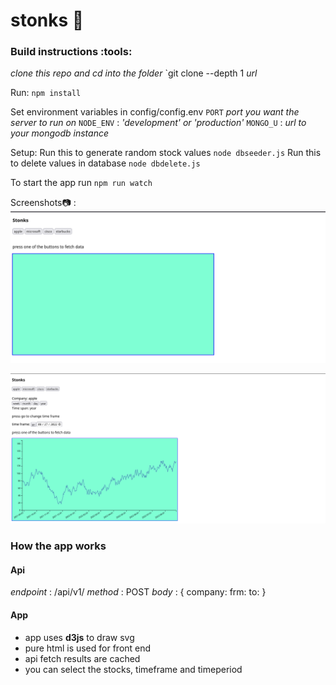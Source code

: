 # stonks :rocket:
### Build instructions :tools:
_clone this repo and cd into the folder_
`git clone --depth 1 *url*

Run:
`npm install`

Set environment variables in config/config.env
`PORT` _port you want the server to run on_
`NODE_ENV` : _'development' or 'production'_
`MONGO_U` : _url to your mongodb instance_

Setup:
Run this to generate random stock values
`node dbseeder.js`
Run this to delete values in database
`node dbdelete.js`

To start the app run
`npm run watch`


Screenshots:camera: :
![opening](readmeimages/opening.png)

![working](readmeimages/working.png)

### How the app works
#### Api
_endpoint_ : <url>/api/v1/
_method_ : POST
_body_ : {
    company: <companyname>
    frm: <from date>
    to: <to date>
}


#### App

- app uses **d3js** to draw svg
- pure html is used for front end
- api fetch results are cached
- you can select the stocks, timeframe and timeperiod
